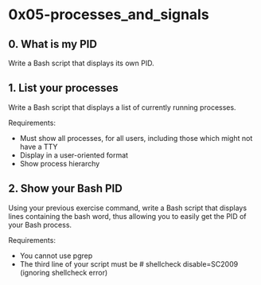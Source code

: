 # 0x05-processes_and_signals

## 0. What is my PID
Write a Bash script that displays its own PID.

## 1. List your processes
Write a Bash script that displays a list of currently running processes.

Requirements:

* Must show all processes, for all users, including those which might not have a TTY
* Display in a user-oriented format
* Show process hierarchy

## 2. Show your Bash PID
Using your previous exercise command, write a Bash script that displays lines containing the bash word, thus allowing you to easily get the PID of your Bash process.

Requirements:

* You cannot use pgrep
* The third line of your script must be # shellcheck disable=SC2009 (ignoring shellcheck error)